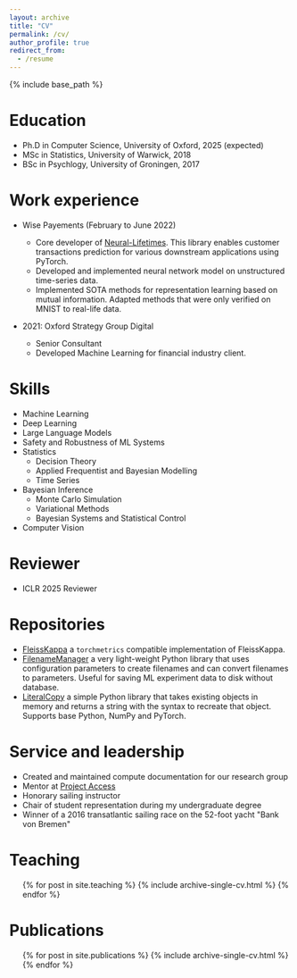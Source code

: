 ```yaml
---
layout: archive
title: "CV"
permalink: /cv/
author_profile: true
redirect_from:
  - /resume
---
```


{% include base_path %}

# Education

- Ph.D in Computer Science, University of Oxford, 2025 (expected)
- MSc in Statistics, University of Warwick, 2018
- BSc in Psychlogy, University of Groningen, 2017

# Work experience

- Wise Payements (February to June 2022)

  - Core developer of [Neural-Lifetimes](https://github.com/transferwise/neural-lifetimes). This library enables customer transactions prediction for various downstream applications using PyTorch.
  - Developed and implemented neural network model on unstructured time-series data.
  - Implemented SOTA methods for representation learning based on mutual information. Adapted methods that were only verified on MNIST to real-life data.

- 2021: Oxford Strategy Group Digital
  - Senior Consultant
  - Developed Machine Learning for financial industry client.

# Skills

- Machine Learning
- Deep Learning
- Large Language Models
- Safety and Robustness of ML Systems
- Statistics
  - Decision Theory
  - Applied Frequentist and Bayesian Modelling
  - Time Series
- Bayesian Inference
  - Monte Carlo Simulation
  - Variational Methods
  - Bayesian Systems and Statistical Control
- Computer Vision

# Reviewer

- ICLR 2025 Reviewer

# Repositories

- [FleissKappa](https://github.com/cemde/FleissKappa) a `torchmetrics` compatible implementation of FleissKappa.
- [FilenameManager](https://github.com/cemde/FilenameManager) a very light-weight Python library that uses configuration parameters to create filenames and can convert filenames to parameters. Useful for saving ML experiment data to disk without database.
- [LiteralCopy](https://github.com/cemde/CopySyntax/) a simple Python library that takes existing objects in memory and returns a string with the syntax to recreate that object. Supports base Python, NumPy and PyTorch.

# Service and leadership

- Created and maintained compute documentation for our research group
- Mentor at [Project Access](https://projectaccess.org/)
- Honorary sailing instructor
- Chair of student representation during my undergraduate degree
- Winner of a 2016 transatlantic sailing race on the 52-foot yacht "Bank von Bremen"

# Teaching

  <ul>{% for post in site.teaching %}
    {% include archive-single-cv.html %}
  {% endfor %}</ul>

# Publications

  <ul>{% for post in site.publications %}
    {% include archive-single-cv.html %}
  {% endfor %}</ul>
